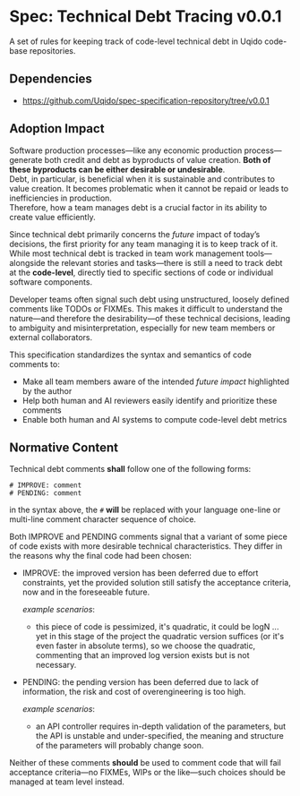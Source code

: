 # Spec: Technical Debt Tracing v0.0.1

A set of rules for keeping track of code-level technical debt in Uqido code-base repositories.

## Dependencies

- https://github.com/Uqido/spec-specification-repository/tree/v0.0.1

## Adoption Impact

Software production processes—like any economic production process—generate both credit and debt as byproducts of value creation.
**Both of these byproducts can be either desirable or undesirable**.<br>
Debt, in particular, is beneficial when it is sustainable and contributes to value creation.
It becomes problematic when it cannot be repaid or leads to inefficiencies in production.<br>
Therefore, how a team manages debt is a crucial factor in its ability to create value efficiently.

Since technical debt primarily concerns the *future* impact of today’s decisions, the first priority for any team managing it is to keep track of it.<br>
While most technical debt is tracked in team work management tools—alongside the relevant stories and tasks—there is still a need to track debt at
the **code-level**, directly tied to specific sections of code or individual software components.

Developer teams often signal such debt using unstructured, loosely defined comments like TODOs or FIXMEs. This makes it difficult to understand the nature—and therefore the desirability—of these technical decisions, leading to ambiguity and misinterpretation, especially for new team members or external collaborators.

This specification standardizes the syntax and semantics of code comments to:
- Make all team members aware of the intended *future impact* highlighted by the author
- Help both human and AI reviewers easily identify and prioritize these comments
- Enable both human and AI systems to compute code-level debt metrics

## Normative Content

Technical debt comments **shall** follow one of the following forms:

```
# IMPROVE: comment 
# PENDING: comment
```

in the syntax above, the `#` **will** be replaced with your language one-line or multi-line comment character sequence of choice.

Both IMPROVE and PENDING comments signal that a variant of some piece of code exists with more desirable technical characteristics.
They differ in the reasons why the final code had been chosen:
- IMPROVE: the improved version has been deferred due to effort constraints, yet the provided solution still satisfy the acceptance criteria, now and in the foreseeable future.

  *example scenarios*:
  - this piece of code is pessimized, it's quadratic, it could be logN ... yet in this stage of the project the quadratic version suffices (or it's even faster in absolute terms), so we choose the quadratic, commenting that an improved log version exists but is not necessary.
- PENDING: the pending version has been deferred due to lack of information, the risk and cost of overengineering is too high.

  *example scenarios*:
  - an API controller requires in-depth validation of the parameters, but the API is unstable and under-specified, the meaning and structure of the parameters will probably change soon.

Neither of these comments **should** be used to comment code that will fail acceptance criteria—no FIXMEs, WIPs or the like—such choices should be managed at team level instead.
